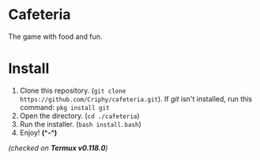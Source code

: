 # Cafeteria
The game with food and fun.

# Install
1. Clone this repository. (`git clone https://github.com/Criphy/cafeteria.git`). If _git_ isn't installed, run this command: `pkg install git`
2. Open the directory. (`cd ./cafeteria`)
3. Run the installer. (`bash install.bash`)
4. Enjoy! **(^-^)**

_(checked on **Termux v0.118.0**)_